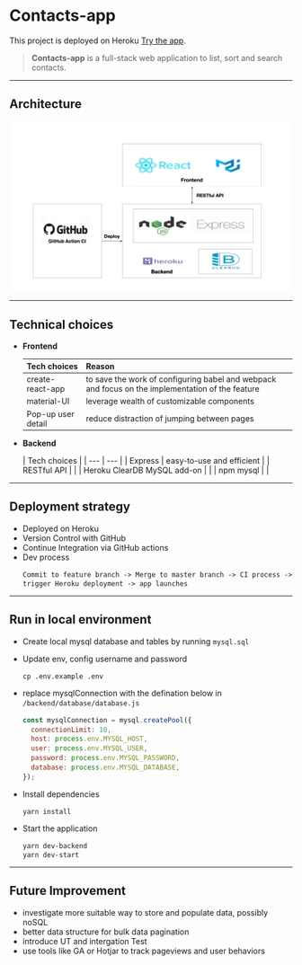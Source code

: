 # Contacts-app 
This project is deployed on Heroku [Try the app](https://contacts-app-page.herokuapp.com).

>**Contacts-app** is a full-stack web application to list, sort and search contacts.

---
## Architecture 

![structure](./structure.jpeg)

---
## Technical choices

* **Frontend**   

  | Tech choices | Reason |
  | --- | --- |
  | create-react-app | to save the work of configuring babel and webpack and focus on the implementation of the feature |
  | material-UI | leverage wealth of customizable components |
  | Pop-up user detail | reduce distraction of jumping between pages |

* **Backend** 

  | Tech choices | 
  | --- | --- |
  | Express | easy-to-use and efficient |
  | RESTful API |      |
  | Heroku ClearDB MySQL add-on | |
  | npm mysql | |
 
---
## Deployment strategy 

* Deployed on Heroku
* Version Control with GitHub 
* Continue Integration via GitHub actions  
* Dev process 
  ```
  Commit to feature branch -> Merge to master branch -> CI process -> trigger Heroku deployment -> app launches
  ```
---
## Run in local environment

- Create local mysql database and tables by running `mysql.sql`
- Update env, config username and password
  ```
  cp .env.example .env
  ```
- replace mysqlConnection with the defination below in `/backend/database/database.js`
  ```javascript
  const mysqlConnection = mysql.createPool({
    connectionLimit: 10,
    host: process.env.MYSQL_HOST,
    user: process.env.MYSQL_USER,
    password: process.env.MYSQL_PASSWORD,
    database: process.env.MYSQL_DATABASE,
  });
  ```

- Install dependencies
  ```
  yarn install
  ```
- Start the application
  ```
  yarn dev-backend
  yarn dev-start
  ```

---
## Future Improvement

- investigate more suitable way to store and populate data, possibly noSQL
- better data structure for bulk data pagination
- introduce UT and intergation Test
- use tools like GA or Hotjar to track pageviews and user behaviors

 